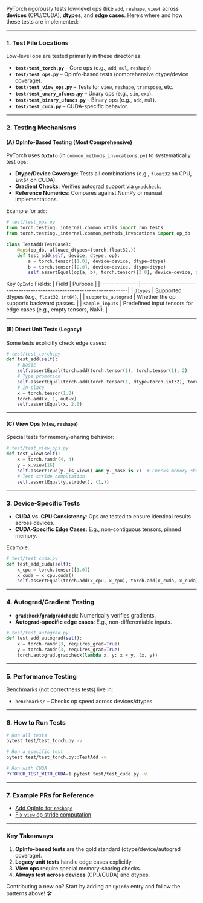 PyTorch rigorously tests low-level ops (like `add`, `reshape`, `view`) across **devices** (CPU/CUDA), **dtypes**, and **edge cases**. Here’s where and how these tests are implemented:

---

### **1. Test File Locations**
Low-level ops are tested primarily in these directories:
- **`test/test_torch.py`** – Core ops (e.g., `add`, `mul`, `reshape`).
- **`test/test_ops.py`** – OpInfo-based tests (comprehensive dtype/device coverage).
- **`test/test_view_ops.py`** – Tests for `view`, `reshape`, `transpose`, etc.
- **`test/test_unary_ufuncs.py`** – Unary ops (e.g., `sin`, `exp`).
- **`test/test_binary_ufuncs.py`** – Binary ops (e.g., `add`, `mul`).
- **`test/test_cuda.py`** – CUDA-specific behavior.

---

### **2. Testing Mechanisms**
#### **(A) OpInfo-Based Testing (Most Comprehensive)**
PyTorch uses **`OpInfo`** (in `common_methods_invocations.py`) to systematically test ops:
- **Dtype/Device Coverage**: Tests all combinations (e.g., `float32` on CPU, `int64` on CUDA).
- **Gradient Checks**: Verifies autograd support via `gradcheck`.
- **Reference Numerics**: Compares against NumPy or manual implementations.

Example for `add`:
```python
# test/test_ops.py
from torch.testing._internal.common_utils import run_tests
from torch.testing._internal.common_methods_invocations import op_db

class TestAdd(TestCase):
    @ops(op_db, allowed_dtypes=(torch.float32,))
    def test_add(self, device, dtype, op):
        a = torch.tensor([1.0], device=device, dtype=dtype)
        b = torch.tensor([2.0], device=device, dtype=dtype)
        self.assertEqual(op(a, b), torch.tensor([3.0], device=device, dtype=dtype))
```

Key `OpInfo` Fields:
| Field          | Purpose                                                                 |
|----------------|-------------------------------------------------------------------------|
| `dtypes`       | Supported dtypes (e.g., `float32`, `int64`).                           |
| `supports_autograd` | Whether the op supports backward passes.                          |
| `sample_inputs` | Predefined input tensors for edge cases (e.g., empty tensors, NaN). |

---

#### **(B) Direct Unit Tests (Legacy)**
Some tests explicitly check edge cases:
```python
# test/test_torch.py
def test_add(self):
    # Basic
    self.assertEqual(torch.add(torch.tensor(1), torch.tensor(1), 2)
    # Type promotion
    self.assertEqual(torch.add(torch.tensor(1, dtype=torch.int32), torch.tensor(1.0)).dtype, torch.float32)
    # In-place
    x = torch.tensor(1.0)
    torch.add(x, 1, out=x)
    self.assertEqual(x, 2.0)
```

---

#### **(C) View Ops (`view`, `reshape`)**
Special tests for memory-sharing behavior:
```python
# test/test_view_ops.py
def test_view(self):
    x = torch.randn(4, 4)
    y = x.view(16)
    self.assertTrue(y._is_view() and y._base is x)  # Checks memory sharing
    # Test stride computation
    self.assertEqual(y.stride(), (1,))
```

---

### **3. Device-Specific Tests**
- **CUDA vs. CPU Consistency**: Ops are tested to ensure identical results across devices.
- **CUDA-Specific Edge Cases**: E.g., non-contiguous tensors, pinned memory.

Example:
```python
# test/test_cuda.py
def test_add_cuda(self):
    x_cpu = torch.tensor([1.0])
    x_cuda = x_cpu.cuda()
    self.assertEqual(torch.add(x_cpu, x_cpu), torch.add(x_cuda, x_cuda).cpu())
```

---

### **4. Autograd/Gradient Testing**
- **`gradcheck`/`gradgradcheck`**: Numerically verifies gradients.
- **Autograd-specific edge cases**: E.g., non-differentiable inputs.

```python
# test/test_autograd.py
def test_add_autograd(self):
    x = torch.randn(3, requires_grad=True)
    y = torch.randn(3, requires_grad=True)
    torch.autograd.gradcheck(lambda x, y: x + y, (x, y))
```

---

### **5. Performance Testing**
Benchmarks (not correctness tests) live in:
- `benchmarks/` – Checks op speed across devices/dtypes.

---

### **6. How to Run Tests**
```bash
# Run all tests
pytest test/test_torch.py -v

# Run a specific test
pytest test/test_torch.py::TestAdd -v

# Run with CUDA
PYTORCH_TEST_WITH_CUDA=1 pytest test/test_cuda.py -v
```

---

### **7. Example PRs for Reference**
- [Add OpInfo for `reshape`](https://github.com/pytorch/pytorch/pull/58761)
- [Fix `view` op stride computation](https://github.com/pytorch/pytorch/pull/49112)

---

### **Key Takeaways**
1. **OpInfo-based tests** are the gold standard (dtype/device/autograd coverage).
2. **Legacy unit tests** handle edge cases explicitly.
3. **View ops** require special memory-sharing checks.
4. **Always test across devices** (CPU/CUDA) and dtypes.

Contributing a new op? Start by adding an `OpInfo` entry and follow the patterns above! 🛠️